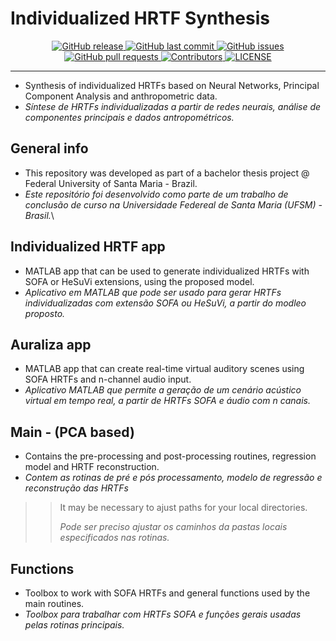 # Individualized HRTF Synthesis

<p align="center">
  <a href="https://github.com/davircarvalho/Individualized_HRTF_Synthesis/releases/" target="_blank">
    <img alt="GitHub release" src="https://img.shields.io/github/v/release/davircarvalho/Individualized_HRTF_Synthesis?include_prereleases&style=flat-square">
  </a>

  <a href="https://github.com/davircarvalho/Individualized_HRTF_Synthesis/commits/master" target="_blank">
    <img src="https://img.shields.io/github/last-commit/davircarvalho/Individualized_HRTF_Synthesis?style=flat-square" alt="GitHub last commit">
  </a>

  <a href="https://github.com/davircarvalho/Individualized_HRTF_Synthesis/issues" target="_blank">
    <img src="https://img.shields.io/github/issues/davircarvalho/Individualized_HRTF_Synthesis?style=flat-square&color=red" alt="GitHub issues">
  </a>

  <a href="https://github.com/davircarvalho/Individualized_HRTF_Synthesis/pulls" target="_blank">
    <img src="https://img.shields.io/github/issues-pr/davircarvalho/Individualized_HRTF_Synthesis?style=flat-square&color=blue" alt="GitHub pull requests">
  </a>
  
  <a href="https://github.com/davircarvalho/Individualized_HRTF_Synthesis#contribute" target="_blank">
    <img alt="Contributors" src="https://img.shields.io/badge/all_contributors-10-orange.svg?style=flat-square">
  </a>

  <a href="https://github.com/davircarvalho/Individualized_HRTF_Synthesis/blob/master/LICENSE" target="_blank">
    <img alt="LICENSE" src="https://img.shields.io/github/license/davircarvalho/Individualized_HRTF_Synthesis?style=flat-square&color=yellow">
  <a/>

</p>
<hr>



- Synthesis of individualized HRTFs based on Neural Networks, Principal Component Analysis and anthropometric data.
- *Síntese de HRTFs individualizadas a partir de redes neurais, análise de componentes principais e dados antropométricos.*

## General info 
- This repository was developed as part of a bachelor thesis project @ Federal University of Santa Maria - Brazil.
- *Este repositório foi desenvolvido como parte de um trabalho de conclusão de curso na Universidade Federeal de Santa Maria (UFSM) - Brasil.*\


## Individualized HRTF app 
- MATLAB app that can be used to generate individualized HRTFs with SOFA or HeSuVi extensions, using the proposed model.
- *Aplicativo em MATLAB que pode ser usado para gerar HRTFs individualizadas com extensão SOFA ou HeSuVi, a partir do modleo proposto.*

## Auraliza app
- MATLAB app that can create real-time virtual auditory scenes using SOFA HRTFs and n-channel audio input.
- *Aplicativo MATLAB que permite a geração de um cenário acústico virtual em tempo real, a partir de HRTFs SOFA e áudio com n canais.*


## Main - (PCA based)
- Contains the pre-processing and post-processing routines, regression model and HRTF reconstruction.
- *Contem as rotinas de pré e pós processamento, modelo de regressão e reconstrução das HRTFs*

>> It may be necessary to ajust paths for your local directories.
>>
>> *Pode ser preciso ajustar os caminhos da pastas locais especificados nas rotinas.*


## Functions 
- Toolbox to work with SOFA HRTFs and general functions used by the main routines.
- *Toolbox para trabalhar com HRTFs SOFA e funções gerais usadas pelas rotinas principais.*
